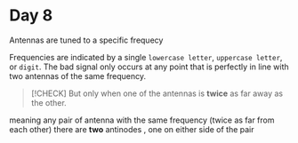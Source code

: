 # Day 8

Antennas are tuned to a specific frequecy

Frequencies are indicated by a single `lowercase letter`, `uppercase letter`, or `digit`.
The bad signal only occurs at any point that is perfectly in line with two antennas of the same frequency.

> [!CHECK] But only when one of the antennas is **twice** as far away as the other.

meaning any pair of antenna with the same frequency (twice as far from each other) there are **two** antinodes
, one on either side of the pair
